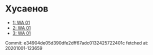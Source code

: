 # Хусаенов
- [1: WA 01](1.md)
- [2: WA 01](2.md)
- [3: WA 01](3.md)

Commit: e34904de05d390dfe2dff67adc0132425722401c
 fetched at: 20201001-123659
